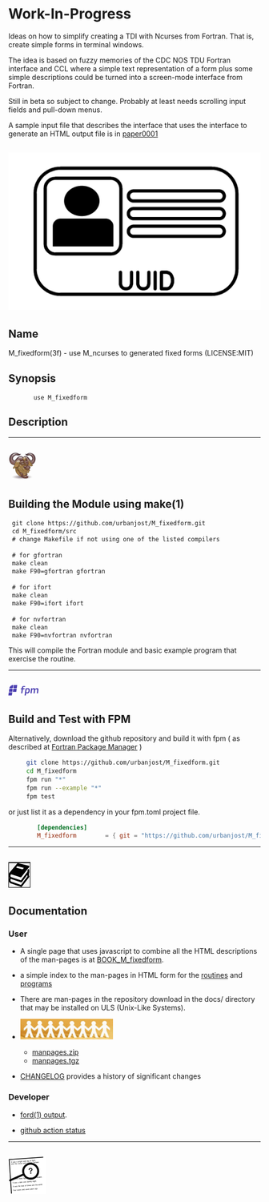 # Work-In-Progress
   
   Ideas on how to simplify creating a TDI with Ncurses from Fortran. That
   is, create simple forms in terminal windows.

   The idea is based on fuzzy memories of the CDC NOS TDU Fortran
   interface and CCL where a simple text representation of a form plus
   some simple descriptions could be turned into a screen-mode interface
   from Fortran.

   Still in beta so subject to change. Probably at least needs scrolling
   input fields and pull-down menus.

   A sample input file that describes the interface that uses the interface
   to generate an HTML output file is in
   [paper0001](https://urbanjost.github.io/M_fixedform/paper0001.html) 


## ![M_fixedform](docs/images/id.gif)

## Name
   M_fixedform(3f) - use M_ncurses to generated fixed forms
   (LICENSE:MIT)
## Synopsis
```text
       use M_fixedform
```
## Description

---
![gmake](docs/images/gnu.gif)
---
## Building the Module using make(1)
     git clone https://github.com/urbanjost/M_fixedform.git
     cd M_fixedform/src
     # change Makefile if not using one of the listed compilers
     
     # for gfortran
     make clean
     make F90=gfortran gfortran
     
     # for ifort
     make clean
     make F90=ifort ifort

     # for nvfortran
     make clean
     make F90=nvfortran nvfortran

This will compile the Fortran module and basic example
program that exercise the routine.

---
![-](docs/images/fpm_logo.gif)
---
## Build and Test with FPM

   Alternatively, download the github repository and build it with
   fpm ( as described at [Fortran Package Manager](https://github.com/fortran-lang/fpm) )

   ```bash
        git clone https://github.com/urbanjost/M_fixedform.git
        cd M_fixedform
        fpm run "*"
        fpm run --example "*"
        fpm test
   ```

   or just list it as a dependency in your fpm.toml project file.

```toml
        [dependencies]
        M_fixedform        = { git = "https://github.com/urbanjost/M_fixedform.git" }
```
---
![docs](docs/images/docs.gif)
---
## Documentation

### User
   - A single page that uses javascript to combine all the HTML
     descriptions of the man-pages is at 
     [BOOK_M_fixedform](https://urbanjost.github.io/M_fixedform/BOOK_M_fixedform.html).

   - a simple index to the man-pages in HTML form for the
   [routines](https://urbanjost.github.io/M_fixedform/man3.html) 
   and [programs](https://urbanjost.github.io/M_fixedform/man1.html) 

   - There are man-pages in the repository download in the docs/ directory
     that may be installed on ULS (Unix-Like Systems).

   - ![man-pages](docs/images/manpages.gif)
      + [manpages.zip](https://urbanjost.github.io/M_fixedform/manpages.zip)
      + [manpages.tgz](https://urbanjost.github.io/M_fixedform/manpages.tgz)

   - [CHANGELOG](docs/CHANGELOG.md) provides a history of significant changes

### Developer
   - [ford(1) output](https://urbanjost.github.io/M_fixedform/fpm-ford/index.html).
<!--
   - [doxygen(1) output](https://urbanjost.github.io/M_fixedform/doxygen_out/html/index.html).
-->
   - [github action status](docs/STATUS.md) 
---
![-](docs/images/ref.gif)
---
